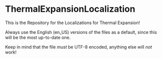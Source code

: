 ThermalExpansionLocalization
============================

This is the Repository for the Localizations for Thermal Expansion!

Always use the English (en_US) versions of the files as a default, since this will be the most up-to-date one.

Keep in mind that the file _must_ be UTF-8 encoded, anything else will _not_ work!
